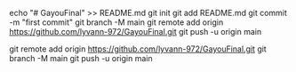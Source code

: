 echo "# GayouFinal" >> README.md
git init
git add README.md
git commit -m "first commit"
git branch -M main
git remote add origin https://github.com/lyvann-972/GayouFinal.git
git push -u origin main

git remote add origin https://github.com/lyvann-972/GayouFinal.git
git branch -M main
git push -u origin main